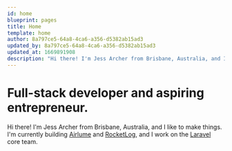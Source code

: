 ```yaml
---
id: home
blueprint: pages
title: Home
template: home
author: 8a797ce5-64a8-4ca6-a356-d5382ab15ad3
updated_by: 8a797ce5-64a8-4ca6-a356-d5382ab15ad3
updated_at: 1669891908
description: "Hi there! I'm Jess Archer from Brisbane, Australia, and I like to make things."
---
```

# Full-stack developer and aspiring entrepreneur.

Hi there! I'm Jess Archer from Brisbane, Australia, and I like to make things. I'm currently building [Airlume](https://airlume.cloud) and [RocketLog](https://rocketlog.app/), and I work on the [Laravel](https://laravel.com) core team.
